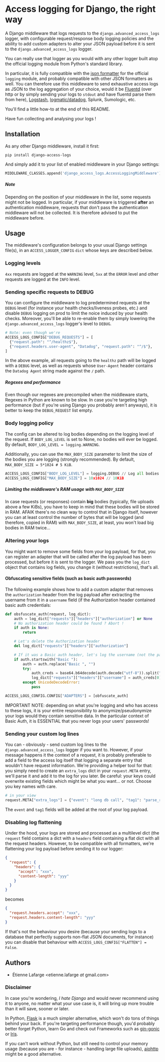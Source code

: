 Access logging for Django, the right way
========================================

A Django middleware that logs requests to the `django.advanced_access_logs`
logger, with configurable request/response body logging policies and the ability
to add custom adapters to alter your JSON payload before it is sent to the
`django.advanced_access_logs` logger.

You can really use that logger as you would with any other logger built atop the
official logging module from Python's standard library.

In particular, it is fully compatible with the [json formatter](https://github.com/madzak/python-json-logger)
for the official `logging` module, and probably compatible with other JSON
formatters as well. You can therefore use this middleware to send exhaustive
access logs as JSON to the log aggregation of your choice, would it be [Fluentd](https://www.fluentd.org/) (over
http or by simply sending your logs to `stdout` and have fluentd parse them from
here), [Logstash](https://www.elastic.co/fr/products/logstash), [logmatic/datadog](https://logmatic.io/), Splunk, Sumologic, etc.

You'll find a little how-to at the end of this README.

Have fun collecting and analysing your logs !

Installation
------------
As any other Django middleware, install it first:
```shell
pip install django-access-logs
```

And simply add it to your list of enabled middleware in your Django settings:
```python
MIDDLEWARE_CLASSES.append('django_access_logs.AccessLoggingMiddleware')
```

##### Note
Depending on the position of your middleware in the list, some requests might
not be logged. In particular, if your middleware is triggered **after** an
authentication middleware, requests that don't pass the authentication
middleware will not be collected. It is therefore advised to put the middleware
before.

Usage
-----
The middleware's configuration belongs to your usual Django settings file(s), in
an `ACCESS_LOGGER_CONFIG` `dict` whose keys are described below.

### Logging levels
`4xx` requests are logged at the `WARNING` level, `5xx` at the `ERROR` level and
other requests are logged at the `INFO` level.

### Sending specific requests to DEBUG
You can configure the middleware to log predetermined requests at the `DEBUG`
level (for instance your health checks/liveness probes, etc.) and disable
`DEBUG` logging on prod to limit the noice induced by your health checks.
Moreover, you'll be able to re-enable them by simply lowering the
`django.advanced_access_logs` logger's level to `DEBUG`.

```python
# Note: even though we're
ACCESS_LOGS_CONFIG["DEBUG_REQUESTS"] = [
  {"request.path": "^/healthz$"},
  {"request.headers.user-agent", "Datadog", "request.path": "^/$"},
]
```

In the above example, all requests going to the `healthz` path will be logged
with a `DEBUG` level, as well as requests whose `User-Agent` header contains the
`Datadog Agent` string made against the `/` path.

##### Regexes and performance
Even though our regexes are precompiled when the middleware starts, Regexes in
Python are known to be slow. In case you're targeting high performance (but if
you're using Django you probably aren't anyways), it is better to keep the
`DEBUG_REQUEST` list empty.

### Body logging policy
The config can be altered to log bodies depending on the logging level of
the request. If `BODY_LOG_LEVEL` is set to None, no bodies will ever be logged.
By default, `BODY_LOG_LEVEL = logging.WARNING`.

Additionally, you can use the `MAX_BODY_SIZE` parameter to limit the size of the
bodies you are logging (strongly recommended). By default, `MAX_BODY_SIZE =
5*1024 # 5 KiB`.

```python
ACCESS_LOGS_CONFIG["BODY_LOG_LEVEL"] = logging.DEBUG // Log all bodies
ACCESS_LOGS_CONFIG["MAX_BODY_SIZE"] = 10x1024 // 10KiB
```

##### Limiting the middleware's RAM usage with `MAX_BODY_SIZE`
In case requests (or responses) contain **big** bodies (typically, file uploads
above a few KiBs), you have to keep in mind that these bodies will be stored in
RAM. AFAIK there's no clean way to control that in Django itself, however you
can at least control the number of bytes that will be logged (and therefore,
copied in RAM) with `MAX_BODY_SIZE`, at least, you won't load big bodies in RAM
twice...

### Altering your logs
You might want to remove some fields from your log payload, for that, you can
register an adapter that will be called after the log payload has been
processed, but before it is sent to the logger. We pass you the `log_dict`
object that contains log fields, you change it (without restrictions), that's
all.

#### Obfuscating sensitive fields (such as basic auth passwords)
The following example shows how to add a custom adapter that removes the
`authorization` header from the log payload after extracting the username from
it in a `username` field (if the Authorization header contained basic auth
credentials:

```python
def obsfuscate_auth(request, log_dict):
    auth = log_dict["requests"]["headers"]["authorization"] or None
    # No authorization header could be found ? Abort !
    if auth is None:
        return

    # Let's delete the Authorization header
    del log_dict["requests"]["headers"]["authorization"]

    # If it was a Basic auth header, let's log the username (not the password)
    if auth.startswith("Basic "):
        auth = auth.replace("Basic ", "")
        try:
            auth_creds = base64.b64decode(auth.decode("utf-8")).split(":", 1)
            log_dict["requests"]["headers"]["username"] = auth_creds[0]
        except UnicodeDecodeError:
            pass

ACCESS_LOGS_CONFIG.CONFIG["ADAPTERS"] = [obfuscate_auth]
```

IMPORTANT NOTE: depending on what you're logging and who has access to these
logs, it is your entire responsibility to anonymize/pseudonymize your logs would
they contain sensitive data. In the particular context of Basic Auth, it is
ESSENTIAL that you never logs your users' passwords!

### Sending your custom log lines

You can - obviously - send custom log lines to the `django.advanced_access_logs`
logger if you want to. However, if your message happens it the context of a
request, it is probably preferable to add a field to the access log itself that
logging a separate entry that wouldn't have request information. We're providing
a helper tool for that: you simply need to create an `extra_logs` dict in your
`request.META` entry, we'll parse it and add it to the log for you later. Be
careful: your keys could overwrite existing fields which might be what you
want... or not. Choose you key names with care.

```python
# in your view
request.META["extra_logs"] = {"event": "long db call", "tag1": "parse_request"}
```

The `event` and `tag1` fields will be added at the root of your log payload.

### Disabling log flattening
Under the hood, your logs are stored and processed as a multilevel dict (the
`request` field contains a dict with a `headers` field containing a flat dict
with all the request headers. However, to be compatible with all formatters,
we're flattening your log payload before sending it to our logger:

```json
{
  "request": {
    "headers": {
      "accept": "xxx",
      "content-length": "yyy"
    }
  }
}
```

becomes

```json
{
  "request.headers.accept": "xxx",
  "request.headers.content-length": "yyy"
}
```

If that's not the behaviour you desire (because your sending logs
to a database that perfectly supports non-flat JSON documents, for instance) you
can disable that behaviour with `ACCESS_LOGS_CONFIG["FLATTEN"] = False`.

Authors
-------
* Étienne Lafarge <etienne.lafarge _at_ gmail.com>

### Disclaimer
In case you're wondering, *I hate Django* and would never recommend using it to
anyone, no matter what your use case is, it will bring up more trouble than it
will save, sooner or later.

In Python, [Flask](http://flask.pocoo.org/) is a much simpler alternative, which
won't do tons of things behind your back. If you're targeting performance
though, you'd probably better forget Python, learn Go and check out Frameworks
such as [gin-gonic](https://github.com/gin-gonic/gin) or
[Iris](https://iris-go.com/).

If you can't work without Python, but still need to control your memory usage
(because you are - for instance - handling large file uploads), [aiohttp](http://aiohttp.readthedocs.io/en/stable/client.html#streaming-uploads)
might be a good alternative.


